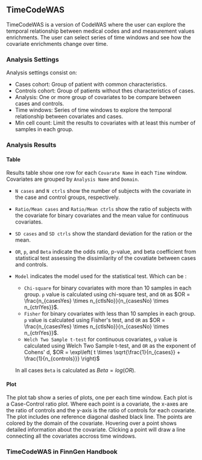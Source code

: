 ## TimeCodeWAS

TimeCodeWAS is a version of CodeWAS where the user can explore the temporal relationship between medical codes and and measurement values enrichments. The user can select series of time windows and see how the covariate enrichments change over time. 


### Analysis Settings

Analysis settings consist on:

- Cases cohort: Group of patient with common characteristics.
- Controls cohort: Group of patients without thes characteristics of cases.
- Analysis: One or more group of covariates to be compare between cases and controls.
- Time windows: Series of time windows to explore the temporal relationship between covariates and cases.
- Min cell count: Limit the results to covariates with at least this number of samples in each group.

### Analysis Results

#### Table

Results table show one row for each `Covarate Name` in each `Time` window. Covariates are grouped by `Analysis Name` and `Domain`. 

- `N cases` and `N ctrls` show the number of subjects with the covariate in the case and control groups, respectively.
- `Ratio/Mean cases` and `Ratio/Mean ctrls` show the ratio of subjects with the covariate for binary covariates and the mean value for continuous covariates.
- `SD cases` and `SD ctrls` show the standard deviation for the ration or the mean.
- `OR`, `p`, and `Beta` indicate the odds ratio, p-value, and beta coefficient from statistical test assessing the dissimilarity of the covatiate between cases and controls.
- `Model` indicates the model used for the statistical test. Which can be :
  - `Chi-square` for binary covariates with more than 10 samples in each group. `p` value is calculated using chi-square test, and `OR` as $OR = \frac{n_{casesYes} \times n_{ctlsNo}}{n_{casesNo} \times n_{ctrlYes}}$.
  - `Fisher` for binary covariates with less than 10 samples in each group. `p` value is calculated using Fisher's test, and `OR` as $OR = \frac{n_{casesYes} \times n_{ctlsNo}}{n_{casesNo} \times n_{ctrlYes}}$.
  - `Welch Two Sample t-test` for continuous covariates, `p` value is calculated using Welch Two Sample t-test, and `OR` as the exponent of Cohens' d, $OR = \exp\left( t \times \sqrt{\frac{1}{n_{cases}} + \frac{1}{n_{controls}}} \right)$
  
  In all cases `Beta` is calculated as $Beta = log(OR)$.
  
  
#### Plot

The plot tab show a series of plots, one per each time window. Each plot is a Case-Control ratio plot. Where each point is a covariate, the x-axes are the ratio of controls and the y-axis is the ratio of controls for each covariate.
The plot includes one reference diagonal dashed black line.
The points are colored by the domain of the covariate. Hovering over a point shows detailed information about the covariate. Clicking a point will draw a line connecting all the covariates accross time windows.

  

### TimeCodeWAS in FinnGen Handbook

